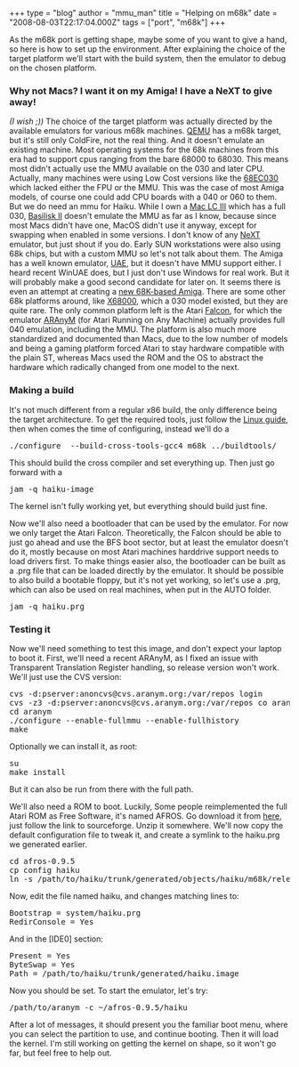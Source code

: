 +++
type = "blog"
author = "mmu_man"
title = "Helping on m68k"
date = "2008-08-03T22:17:04.000Z"
tags = ["port", "m68k"]
+++

As the m68k port is getting shape, maybe some of you want to give a hand, so here is how to set up the environment. After explaining the choice of the target platform we'll start with the build system, then the emulator to debug on the chosen platform.


<!--more-->


<h3>Why not Macs? I want it on my Amiga! I have a NeXT to give away!</h3>
<i>(I wish ;))</i>
The choice of the target platform was actually directed by the available emulators for various m68k machines. <a href="http://bellard.org/qemu/">QEMU</a> has a m68k target, but it's still only ColdFire, not the real thing. And it doesn't emulate an existing machine.
Most operating systems for the 68k machines from this era had to support cpus ranging from the bare 68000 to 68030. This means most didn't actually use the MMU available on the 030 and later CPU. Actually, many machines were using Low Cost versions like the <a href="https://en.wikipedia.org/wiki/Motorola_68EC030">68EC030</a> which lacked either the FPU or the MMU. This was the case of most Amiga models, of course one could add CPU boards with a 040 or 060 to them. But we do need an mmu for Haiku. While I own a <a href="http://68kmla.net/wiki/Macintosh_LC_III">Mac LC III</a> which has a full 030, <a href="https://en.wikipedia.org/wiki/Basilisk_II">Basilisk II</a> doesn't emulate the MMU as far as I know, because since most Macs didn't have one, MacOS didn't use it anyway, except for swapping when enabled in some versions.
I don't know of any <a href="https://en.wikipedia.org/wiki/NeXT">NeXT</a> emulator, but just shout if you do. 
Early SUN workstations were also using 68k chips, but with a custom MMU so let's not talk about them.
The Amiga has a well known emulator, <a href="http://uae.coresystems.de/">UAE</a>, but it doesn't have MMU support either. I heard recent WinUAE does, but I just don't use Windows for real work. But it will probably make a good second candidate for later on. It seems there is even an attempt at creating a <a href="http://www.natami.net/">new 68K-based Amiga</a>.
There are some other 68k platforms around, like <a href="https://en.wikipedia.org/wiki/X68000">X68000</a>, which a 030 model existed, but they are quite rare. The only common platform left is the Atari <a href="https://en.wikipedia.org/wiki/Atari_Falcon">Falcon</a>, for which the emulator <a href="http://aranym.org/">ARAnyM</a> (for Atari Running on Any Machine) actually provides full 040 emulation, including the MMU. The platform is also much more standardized and documented than Macs, due to the low number of models and being a gaming platform forced Atari to stay hardware compatible with the plain ST, whereas Macs used the ROM and the OS to abstract the hardware which radically changed from one model to the next.


<h3>Making a build</h3>
It's not much different from a regular x86 build, the only difference being the target architecture. To get the required tools, just follow the <a href="/documents/dev/building_haiku_on_ubuntu_linux_step_by_step">Linux guide</a>, then when comes the time of configuring, instead we'll do a
<pre>./configure  --build-cross-tools-gcc4 m68k ../buildtools/</pre>
This should build the cross compiler and set everything up.
Then just go forward with a
<pre>jam -q haiku-image</pre>
The kernel isn't fully working yet, but everything should build just fine.

Now we'll also need a bootloader that can be used by the emulator. For now we only target the Atari Falcon. Theoretically, the Falcon should be able to just go ahead and use the BFS boot sector, but at least the emulator doesn't do it, mostly because on most Atari machines harddrive support needs to load drivers first. To make things easier also, the bootloader can be built as a .prg file that can be loaded directly by the emulator. It should be possible to also build a bootable floppy, but it's not yet working, so let's use a .prg, which can also be used on real machines, when put in the AUTO folder.
<pre>jam -q haiku.prg</pre>

<h3>Testing it</h3>
Now we'll need something to test this image, and don't expect your laptop to boot it.
First, we'll need a recent ARAnyM, as I fixed an issue with Transparent Translation Register handling, so release version won't work.
We'll just use the CVS version:
<pre>cvs -d:pserver:anoncvs@cvs.aranym.org:/var/repos login
cvs -z3 -d:pserver:anoncvs@cvs.aranym.org:/var/repos co aranym
cd aranym
./configure --enable-fullmmu --enable-fullhistory
make</pre>
Optionally we can install it, as root:
<pre>
su
make install</pre>
But it can also be run from there with the full path.

We'll also need a ROM to boot. Luckily, Some people reimplemented the full Atari ROM as Free Software, it's named AFROS.
Go download it from <a href="http://aranym.org/afros.html">here</a>, just follow the link to sourceforge.
Unzip it somewhere. We'll now copy the default configuration file to tweak it, and create a symlink to the haiku.prg we generated earlier.
<pre>
cd afros-0.9.5
cp config haiku
ln -s /path/to/haiku/trunk/generated/objects/haiku/m68k/release/system/boot/platform/atari_m68k/haiku.prg  system/
</pre>
Now, edit the file named haiku, and changes matching lines to:
<pre>
Bootstrap = system/haiku.prg
RedirConsole = Yes
</pre>
And in the [IDE0] section:
<pre>
Present = Yes
ByteSwap = Yes
Path = /path/to/haiku/trunk/generated/haiku.image
</pre>

Now you should be set. To start the emulator, let's try:
<pre>
/path/to/aranym -c ~/afros-0.9.5/haiku
</pre>

After a lot of messages, it should present you the familiar boot menu, where you can select the partition to use, and continue booting.
Then it will load the kernel.
I'm still working on getting the kernel on shape, so it won't go far, but feel free to help out.